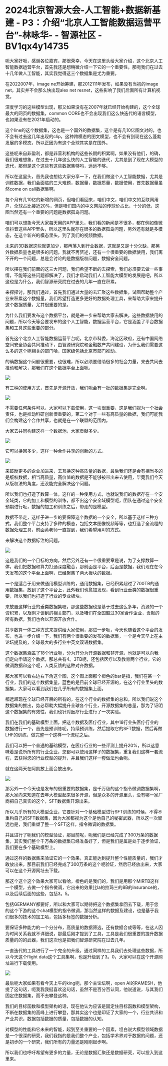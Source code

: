 # 2024北京智源大会-人工智能+数据新基建 - P3：介绍“北京人工智能数据运营平台”-林咏华- - 智源社区 - BV1qx4y14735

呃大家好呃，感谢各位嘉宾，那很荣幸，今天在这里头给大家介绍，这个北京人工智能数据运营平台，首先我还是想稍微介绍一下它的一个重要性，那呃我们在过去十几年做人工智能，其实我觉得这三个数据集是尤为重要。

在2022007年，image ne开始筹建，那2012111年发布，如果没有当初的image net，其实并不会那么快出现alex net resnet，这些影响了我们后面所有计算机视觉。

深度学习的这些模型出现，那又如果没有在2007年就已经开始构建的，这个全球最大的网页的数据集，common CORE也不会出现我们这么快迭代的语言模型，也如果没有在2021年启动的。

这个line的这个数据集，这也是一个国外的数据集，这个是有几10亿图文对的，也不会有过去这几年出现的clip，这种跨模态的图文模型，也不会有到现在这么蓬勃发展的多模态，所以正因为有这个全球其实是在国外。

这些呃来自非盈利，都是非营利机构的这些长期的积累啊，如果没有他们，的确，我们很难想象，在过去十几年这么快的人工智能的迭代，尤其是到了现在大模型的迭代，那但是这个这些有这些数据集够吗，远远不够。

所以在这里头，首先我也想给大家分享一下，在我们做这个人工智能数据，尤其是训练数据，我们会面临的三大难题，数据量，数据质量，数据使用，首先数据量虽然come on call数据集啊。

每个月有几10亿的新增的网页，但咱们看回来，咱们中文，咱们中文的互联网用户，全球占比接近20%，但是咱们国内的中文网站的传球价占比，十分的低，这图当然还有一个重要的问题是数据孤岛问题。

咱们可以想象今天大家每天用的APP里头，我们看的新闻是不很多，都在例如像微信抖音这些APP里头，所以这里头就存在很多的数据孤岛问题，另外还有就是多模态，在这个新兴的模态里头，到了我们的视频数据。

未来的3D数据这些就更加少，那再落入到行业数据，这就是又是十分欠缺，那另外数据质量也是很多的问题，我就不再赘述，还有一个很重要的数据使用，我们离不开的一个问题，总是会讨论的是数据版权问题，数据安全问题。

所以摆在我们前面的这三大问题，我们希望不断的去探索，我们必须要去做一些事情，不能等这些问题都解决了，我们才启动我们人工智能大模型的发展是吧，所以这也是为什么，我们智源研究院在过去的几年一直在积累。

来探探讨，那我们通过，首先我们通过大量的去汇聚这些数据集，试图帮助整个产业来积累这个数据量，我们希望打造更多更好的数据处理工具，来帮助大家来提升这个数据质量，尤其很重要的是。

为什么我们要发布这个数据平台，就是进一步来帮助大家去解决，这些数据使用的问题，所以今天等会要发布的这个人工智能，数据运营平台，它是涵盖了平台数据集和工具这些重要的部分。

首先这个北京人工智能数据运营平台呃，北京市科委，海淀区政府，还有中国网络空间安全协会共同推动下，由智源研究院和金融数产共同建设，为什么我们需要这么多的这个呃相关的部门哈，国家级包括北京市部门推动。

的确数据这个问题很重要，也很难，所以必须要借助很多的社会力量，来去共同去推动和解决，那我们在这个数据平台上面呃。



![](img/287b3ec83816623b27555fca6cc40d7d_1.png)

有三种的使用方式，首先是开源开放，我们呃会有一批的数据集是完全啊。

![](img/287b3ec83816623b27555fca6cc40d7d_3.png)

不需要任何条件可以，大家可以下载使用，这一块很重要，这是我们视为一个社会责任，也是推动科研创新很重要的，第二个对于一些有高质量的数据，我们可能我们会构建这个合作共享，也就是在一个联盟的范围内。

大家去共同构建这样一个数据池，大家贡献多少。

![](img/287b3ec83816623b27555fca6cc40d7d_5.png)

它可以换回多少，这样一种合作共享的创新的方式。

![](img/287b3ec83816623b27555fca6cc40d7d_7.png)

来鼓励更多的企业加进来，去互换这种高质量的数据，最后我们还是会有相当多的是版权数据，相当高质量，高价值的数据是不能够被带出来去使用，毕竟我们今天从版权法的角度，还没能完全解决这个问题。

所以我们也打造了数算一体，这样的一种使用方式，也就说我们的数据存在一个安全域类，它的加工和模型的训练，都不出这个安全域模型呃，团队在通过这个安全预期进行呃，数据的加工和训练之后，带走的是模型。

数据不带走，这样子进一步的要保障这个数据的一个安全，所以基于这样三种方式，我们整个平台支持了多种的模态，包括文本图像视频等等，也打造了全流程的数据处理工具，前面黄老师一直提到，我们希望用AI的方式。

来解决这个数据标注的问题。

![](img/287b3ec83816623b27555fca6cc40d7d_9.png)

这是我们的一个目标的方向，然后另外还有一个很重要章是说，为了支撑数算一体，我们把数据和算力打通深度融合，那前面是平台，后面是数据，我们现在在今天发布的这个平台上面啊，已经聚集了两大板块的数据。

一个是适合于用来做通用模型训练的，通用数据集，已经积累超过了700TB的通用数据集，放到了这个平台上，此外我们也愈加发现，看到行业垂类的数据很重要，所以我们也打造了行业的专业板块。

来放置这样行业的垂类数据集嗯，那这些数据也是基于过去这么多年，资源的一个资积累，以及刚才谈到的相关部门，以及咱们在全国超过30家合作企业，贡献的所有数据，我们也会以开源开放合作。

共享数算一体三种方式来提供给大家使用，那进一步呃，今天也随着这个平台的发布，也进一步介绍一下，我们有两个很重要的发布的数据集，一个是今天早上在主论坛提及的，全球最大的多行业中英文双语数据集。

这个数据集涵盖了18个行业呃，分为开分为开源数据和非开源，也就是可以向我们定向申请这个数据，那总共有4。3TB呃，还包括医疗以及教育两个行业，它的微调数据和这个呃，人类反馈的这种对齐数据。

那大家可以看右边右下角这个图，这个图上面那个橙色的bar是指，我们在某一个行业，我们的这个数据集量，蓝色的是目前全球已经开源的，在这个行业里头的数据集，大家可以看到我们在几乎所有的数据集上面。

都远超现在全球已经开展的所有的，在这个行业的数据集的总和，所以我们说这个数据集的推出，势必帮助大幅提升全球各个行业，开源数据集的总量，那为了证明这个数据集的有效性，我们也针对医疗行业进行了一次实验。

我们在我们的基础模型上面，把这个数据及医疗行业，其中18行业头医疗行业的数据进行一个，首先是预训练呃，持续预训练，然后提取它的SFT数据，然后再做LHF的训练，做完整一个这样一个流程之后。

我们可以把一个普通的基础模型，在医疗行业的一些评测上提升20%，所以这意味着是说所所有的行业企业，您都可以使用这样子的数据集，重复我们这样一套流程，去获得您的行业模型的提升，并且我们这样一套做法也会呃。

就在这两天在阿凯放上面会放出来。

![](img/287b3ec83816623b27555fca6cc40d7d_11.png)

那另外一个今天也是发布的很重要的数据集，是千万级的这个指令微调数据集啊，那大家向来知道在去年大模型起来很多开源，但是众多的开源里头，没有哪一家厂商把自己真实的这个，SFT数据集开源出来。

所以几乎所有的大模型企业，它要针对一个基础模型进行SFT训练的时候，不得不重构自己的SFT数据集，因为大家都视为这个是他自己的秘密武器，所以这一次智远也是，我们重塑了整一个SFT这样，指令微调的数据集。

并且进行了呃我们的模型验证，那目前呢，呃我们是已经完成了300万条的数据集，其实我们整个千万条的数据集已经准备好了，但是我们是属是处于逐步验证，我们要在多个基础模型上。

通过这样的数据集来验证它的一个效果，真正能达到提升整个性能质量的，我们才敢放出来，那目前我们已经完成了300万条的这个呃验证，然后已经放出来，大家可以在这个开源网址去下载。

那这个这个这个效果大家可以看哈，橙色的是我们的，我们是用那个MIRTB这样一个模型，去做一个指令微调，它出来的效果比la的拉玛三的8B的insurance的，以及后续后面的这些，包括3。5。

包括GERMANY都要好，所以和大家可以期待把这个数据集拿回去下载，用于您的这个下游的这个chat模型的指令微调，那当然这样的数据及建设，也是基于我们很多的技术的加工哈，包括多标签的数据分析。

要保证多种能力的一个分分布，高质量的数据筛选，还有数据合成等等，在这人因为时间关系我就不详细说，那最后刚才提到了工具，工具是我们很重要的提升数据质量的的的武器，我们这次也是把我们智源研究院在过去几年。

一直迭代的工具进行了一个完全的升级，通过同样的工具我们去处理这些数据，所以今天这个flight data这个工具集啊，也是升级到了3。0，大家可以在这个开源网址进行下载使用。



![](img/287b3ec83816623b27555fca6cc40d7d_13.png)

最后呃大家如果有看今天上午的king呃，那个主论坛啊，open AI的RAMESH，他提了这句话，呃我我我挺喜欢这句话，虽然不是百分百认同，他说道说，与其我们固定住数据集，而不去攀登这种。

我们的目标函数和模型架构的话，现在他认为应该是固定住目标函数和模型架构，不断在数据集的高峰上进行攀登，那其实这个也是印证了大家的一个，行业共识和产业共识，数据包括数据的质量，包括数据的认知。

对模型的性能和它未来的智能，起到至关重要的一个因素，坦白说大模型领域数据是一个很深的研究，我们我指的是我们整个产业，包括学术界对于数据的问题，还是初步的一个研究，我们所有的力量还是刚刚起步啊。

所以我们也呼吁希望有更多的力量，无论是数据汇聚还是数据研究，可以投入到这里来。